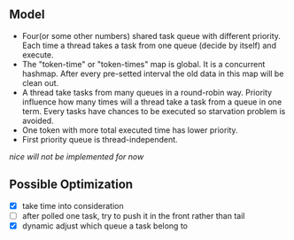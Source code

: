 ## Model
- Four(or some other numbers) shared task queue with different priority.
Each time a thread takes a task from one queue (decide by itself) and execute.
- The "token-time" or "token-times" map is global. It is a concurrent hashmap.
After every pre-setted interval the old data in this map will be clean out.
- A thread take tasks from many queues in a round-robin way. Priority influence
how many times will a thread take a task from a queue in one term. Every tasks
have chances to be executed so starvation problem is avoided.
- One token with more total executed time has lower priority.
- First priority queue is thread-independent.

*nice will not be implemented for now*

## Possible Optimization
- [x] take time into consideration
- [ ] after polled one task, try to push it in the front rather than tail
- [x] dynamic adjust which queue a task belong to